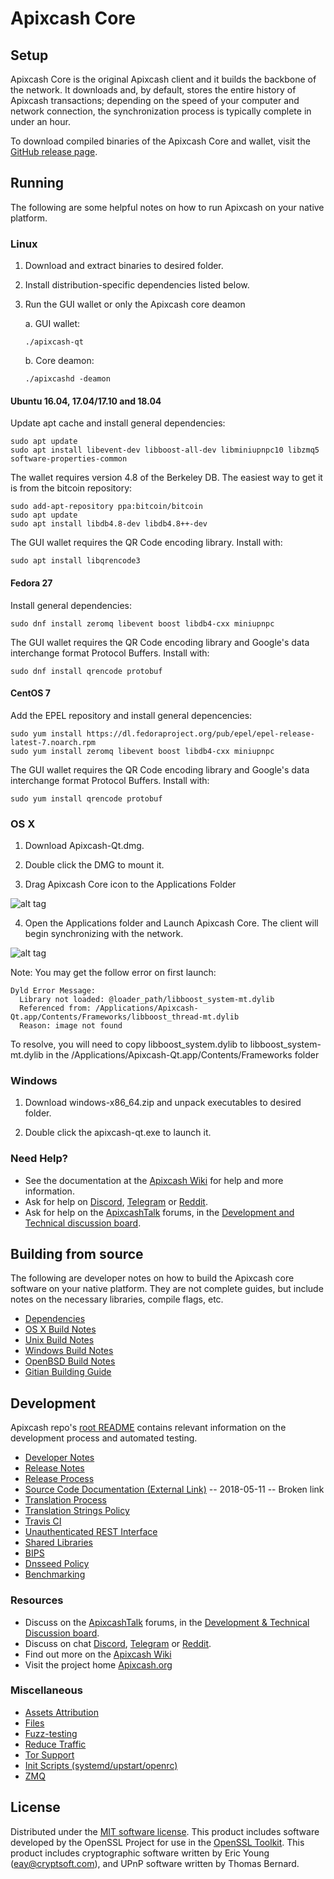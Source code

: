 Apixcash Core
==============

Setup
---------------------
Apixcash Core is the original Apixcash client and it builds the backbone of the network. It downloads and, by default, stores the entire history of Apixcash transactions; depending on the speed of your computer and network connection, the synchronization process is typically complete in under an hour.

To download compiled binaries of the Apixcash Core and wallet, visit the [GitHub release page](https://github.com/ApixcashProject/Apixcash/releases).

Running
---------------------
The following are some helpful notes on how to run Apixcash on your native platform.

### Linux

1) Download and extract binaries to desired folder.

2) Install distribution-specific dependencies listed below.

3) Run the GUI wallet or only the Apixcash core deamon

   a. GUI wallet:
   
   `./apixcash-qt`

   b. Core deamon:
   
   `./apixcashd -deamon`

#### Ubuntu 16.04, 17.04/17.10 and 18.04

Update apt cache and install general dependencies:

```
sudo apt update
sudo apt install libevent-dev libboost-all-dev libminiupnpc10 libzmq5 software-properties-common
```

The wallet requires version 4.8 of the Berkeley DB. The easiest way to get it is from the bitcoin repository: 

```
sudo add-apt-repository ppa:bitcoin/bitcoin
sudo apt update
sudo apt install libdb4.8-dev libdb4.8++-dev
```

The GUI wallet requires the QR Code encoding library. Install with:

`sudo apt install libqrencode3`

#### Fedora 27

Install general dependencies:

`sudo dnf install zeromq libevent boost libdb4-cxx miniupnpc`

The GUI wallet requires the QR Code encoding library and Google's data interchange format Protocol Buffers. Install with:

`sudo dnf install qrencode protobuf`

#### CentOS 7

Add the EPEL repository and install general depencencies:

```
sudo yum install https://dl.fedoraproject.org/pub/epel/epel-release-latest-7.noarch.rpm
sudo yum install zeromq libevent boost libdb4-cxx miniupnpc
```

The GUI wallet requires the QR Code encoding library and Google's data interchange format Protocol Buffers. Install with:

`sudo yum install qrencode protobuf`

### OS X

1) Download Apixcash-Qt.dmg.

2) Double click the DMG to mount it. 

3) Drag Apixcash Core icon to the Applications Folder

![alt tag](https://i.imgur.com/GLhBFUV.png)

4) Open the Applications folder and Launch Apixcash Core. The client will begin synchronizing with the network.

![alt tag](https://i.imgur.com/v3962qo.png)

Note: You may get the follow error on first launch:
```
Dyld Error Message:
  Library not loaded: @loader_path/libboost_system-mt.dylib
  Referenced from: /Applications/Apixcash-Qt.app/Contents/Frameworks/libboost_thread-mt.dylib
  Reason: image not found
```
To resolve, you will need to copy libboost_system.dylib to libboost_system-mt.dylib in the /Applications/Apixcash-Qt.app/Contents/Frameworks folder

### Windows

1) Download windows-x86_64.zip and unpack executables to desired folder.

2) Double click the apixcash-qt.exe to launch it.

### Need Help?

- See the documentation at the [Apixcash Wiki](https://apixcash.wiki/wiki/Apixcash_Wiki)
for help and more information.
- Ask for help on [Discord](https://discord.gg/DUkcBst), [Telegram](https://t.me/ApixcashDev) or [Reddit](https://www.reddit.com/r/Apixcash/).
- Ask for help on the [ApixcashTalk](https://www.apixcashtalk.org/) forums, in the [Development and Technical discussion board](https://www.apixcashtalk.org/?forum=661517).

Building from source
---------------------
The following are developer notes on how to build the Apixcash core software on your native platform. They are not complete guides, but include notes on the necessary libraries, compile flags, etc.

- [Dependencies](https://github.com/ApixcashProject/Apixcash/tree/master/doc/dependencies.md)
- [OS X Build Notes](https://github.com/ApixcashProject/Apixcash/tree/master/doc/build-osx.md)
- [Unix Build Notes](https://github.com/ApixcashProject/Apixcash/tree/master/doc/build-unix.md)
- [Windows Build Notes](https://github.com/ApixcashProject/Apixcash/tree/master/doc/build-windows.md)
- [OpenBSD Build Notes](https://github.com/ApixcashProject/Apixcash/tree/master/doc/build-openbsd.md)
- [Gitian Building Guide](https://github.com/ApixcashProject/Apixcash/tree/master/doc/gitian-building.md)

Development
---------------------
Apixcash repo's [root README](https://github.com/ApixcashProject/Apixcash/blob/master/README.md) contains relevant information on the development process and automated testing.

- [Developer Notes](https://github.com/ApixcashProject/Apixcash/blob/master/doc/developer-notes.md)
- [Release Notes](https://github.com/ApixcashProject/Apixcash/blob/master/doc/release-notes.md)
- [Release Process](https://github.com/ApixcashProject/Apixcash/blob/master/doc/release-process.md)
- [Source Code Documentation (External Link)](https://dev.visucore.com/apixcash/doxygen/) -- 2018-05-11 -- Broken link
- [Translation Process](https://github.com/ApixcashProject/Apixcash/blob/master/doc/translation_process.md)
- [Translation Strings Policy](https://github.com/ApixcashProject/Apixcash/blob/master/doc/translation_strings_policy.md)
- [Travis CI](https://github.com/ApixcashProject/Apixcash/blob/master/doc/travis-ci.md)
- [Unauthenticated REST Interface](https://github.com/ApixcashProject/Apixcash/blob/master/doc/REST-interface.md)
- [Shared Libraries](https://github.com/ApixcashProject/Apixcash/blob/master/doc/shared-libraries.md)
- [BIPS](https://github.com/ApixcashProject/Apixcash/blob/master/doc/bips.md)
- [Dnsseed Policy](https://github.com/ApixcashProject/Apixcash/blob/master/doc/dnsseed-policy.md)
- [Benchmarking](https://github.com/ApixcashProject/Apixcash/blob/master/doc/benchmarking.md)

### Resources
- Discuss on the [ApixcashTalk](https://www.apixcashtalk.org/) forums, in the [Development & Technical Discussion board](https://www.apixcashtalk.org/?forum=661517).
- Discuss on chat [Discord](https://discord.gg/DUkcBst), [Telegram](https://t.me/ApixcashDev) or [Reddit](https://www.reddit.com/r/Apixcash/).
- Find out more on the [Apixcash Wiki](https://apixcash.wiki/wiki/Apixcash_Wiki)
- Visit the project home [Apixcash.org](https://apixcash.org)

### Miscellaneous
- [Assets Attribution](https://github.com/ApixcashProject/Apixcash/blob/master/doc/assets-attribution.md)
- [Files](https://github.com/ApixcashProject/Apixcash/blob/master/doc/files.md)
- [Fuzz-testing](https://github.com/ApixcashProject/Apixcash/blob/master/doc/fuzzing.md)
- [Reduce Traffic](https://github.com/ApixcashProject/Apixcash/blob/master/doc/reduce-traffic.md)
- [Tor Support](https://github.com/ApixcashProject/Apixcash/blob/master/doc/tor.md)
- [Init Scripts (systemd/upstart/openrc)](https://github.com/ApixcashProject/Apixcash/blob/master/doc/init.md)
- [ZMQ](https://github.com/ApixcashProject/Apixcash/blob/master/doc/zmq.md)

License
---------------------
Distributed under the [MIT software license](https://github.com/ApixcashProject/Apixcash/blob/master/COPYING).
This product includes software developed by the OpenSSL Project for use in the [OpenSSL Toolkit](https://www.openssl.org/). This product includes
cryptographic software written by Eric Young ([eay@cryptsoft.com](mailto:eay@cryptsoft.com)), and UPnP software written by Thomas Bernard.
